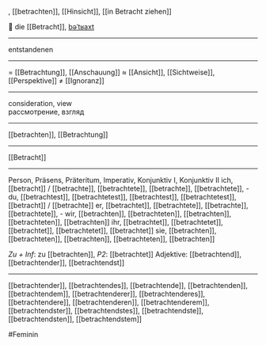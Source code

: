 , [[betrachten]], [[Hinsicht]], [[in Betracht ziehen]]

🧐 die [[Betracht]], [bəˈtʁaxt](https://youglish.com/pronounce/Betracht/german)

---
entstandenen

---
= [[Betrachtung]], [[Anschauung]]
≈ [[Ansicht]], [[Sichtweise]], [[Perspektive]]
≠ [[Ignoranz]]

---
consideration, view  
рассмотрение, взгляд

---
[[betrachten]], [[Betrachtung]]

---
[[Betracht]]


---
Person, Präsens, Präteritum, Imperativ, Konjunktiv I, Konjunktiv II
ich, [[betracht]] / [[betrachte]], [[betrachtete]], [[betrachte]], [[betrachtete]], -
du, [[betrachtest]], [[betrachtetest]], [[betrachtest]], [[betrachtetest]], [[betracht]] / [[betrachte]]
er, [[betrachtet]], [[betrachtete]], [[betrachte]], [[betrachtete]], -
wir, [[betrachten]], [[betrachteten]], [[betrachten]], [[betrachteten]], [[betrachten]]
ihr, [[betrachtet]], [[betrachtetet]], [[betrachtet]], [[betrachtetet]], [[betrachtet]]
sie, [[betrachten]], [[betrachteten]], [[betrachten]], [[betrachteten]], [[betrachten]]

*Zu + Inf*: zu [[betrachten]], *P2*: [[betrachtet]]
Adjektive: [[betrachtend]], [[betrachtender]], [[betrachtendst]]

---
[[betrachtender]], [[betrachtendes]], [[betrachtende]], [[betrachtenden]], [[betrachtendem]], [[betrachtenderer]], [[betrachtenderes]], [[betrachtendere]], [[betrachtenderen]], [[betrachtenderem]], [[betrachtendster]], [[betrachtendstes]], [[betrachtendste]], [[betrachtendsten]], [[betrachtendstem]]


#Feminin 